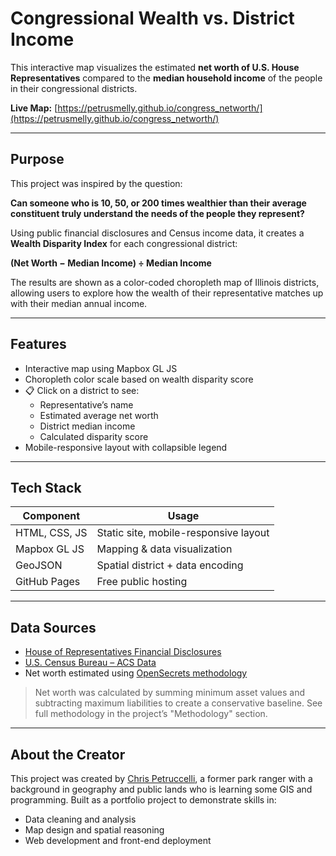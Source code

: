 # Congressional Wealth vs. District Income

This interactive map visualizes the estimated **net worth of U.S. House Representatives** compared to the **median household income** of the people in their congressional districts.

**Live Map:** [https://petrusmelly.github.io/congress_networth/](https://petrusmelly.github.io/congress_networth/)

---

## Purpose

This project was inspired by the question:

**Can someone who is 10, 50, or 200 times wealthier than their average constituent truly understand the needs of the people they represent?**

Using public financial disclosures and Census income data, it creates a **Wealth Disparity Index** for each congressional district:

**(Net Worth − Median Income) ÷ Median Income**

The results are shown as a color-coded choropleth map of Illinois districts, allowing users to explore how the wealth of their representative matches up with their median annual income.

---

## Features

- Interactive map using Mapbox GL JS
- Choropleth color scale based on wealth disparity score
- 📋 Click on a district to see:
  - Representative’s name
  - Estimated average net worth
  - District median income
  - Calculated disparity score
- Mobile-responsive layout with collapsible legend

---

## Tech Stack

| Component | Usage |
|----------|-------|
| HTML, CSS, JS | Static site, mobile-responsive layout |
| Mapbox GL JS | Mapping & data visualization |
| GeoJSON | Spatial district + data encoding |
| GitHub Pages | Free public hosting |

---

## Data Sources

- [House of Representatives Financial Disclosures](https://disclosures-clerk.house.gov/FinancialDisclosure)
- [U.S. Census Bureau – ACS Data](https://data.census.gov/)
- Net worth estimated using [OpenSecrets methodology](https://www.opensecrets.org/personal-finances/methodology)

> Net worth was calculated by summing minimum asset values and subtracting maximum liabilities to create a conservative baseline. See full methodology in the project’s "Methodology" section.

---

## About the Creator

This project was created by [Chris Petruccelli](https://github.com/petrusmelly), a former park ranger with a background in geography and public lands who is learning some GIS and programming. Built as a portfolio project to demonstrate skills in:

- Data cleaning and analysis
- Map design and spatial reasoning
- Web development and front-end deployment
